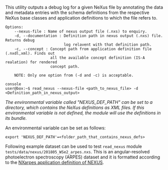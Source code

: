 This utility outputs a debug log for a given NeXus file by annotating the data and
metadata entries with the schema definitions from the respective NeXus base classes
and application definitions to which the file refers to.

```
Options:
    --nexus-file : Name of nexus output file (.nxs) to enquiry.
    -d, --documentation : Definition path in nexus output (.nxs) file. Returns debug
                          log relavent with that definition path.
    -c, --concept : Concept path from application definition file (.nxdl,xml). Finds out
                    all the available concept definition (IS-A realation) for rendered
                    concept path.

    NOTE: Only one option from (-d and -c) is acceptable.

console
user@box:~$ read_nexus --nexus-file <path_to_nexus_file> -d <Definition_path_in_nexus_output>

```

_The environmental variable called "NEXUS_DEF_PATH" can be set to
a directory, which contains the NeXus definitions as XML files. If this environmental
variable is not defined, the module will use the definitions in its bundle._

An environmental variable can be set as follows:

```
export 'NEXUS_DEF_PATH'=<folder_path_that_contains_nexus_defs>
```

Following example dataset can be used to test `read_nexus` module `tests/data/nexus/201805_WSe2_arpes.nxs`.
This is an angular-resolved photoelectron spectroscopy (ARPES) dataset and it is formatted according to
the [NXarpes application definition of NEXUS](https://manual.nexusformat.org/classes/applications/NXarpes.html#nxarpes).